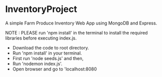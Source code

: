 # InventoryProject
A simple Farm Produce Inventory Web App using MongoDB and Express.

NOTE : PLEASE run 'npm install' in the terminal to install the required libraries before executing index.js.

- Download the code to root directory.
- Run 'npm install' in your terminal.
- First run 'node seeds.js' and then,
- Run 'nodemon index.js'.
- Open browser and go to 'localhost:8080

